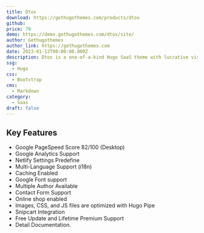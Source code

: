 ```yaml
---
title: Dtox
download: https://gethugothemes.com/products/dtox
github:
price: 79
demo: https://demo.gethugothemes.com/dtox/site/
author: Gethugothemes
author_link: https://gethugothemes.com
date: 2023-01-12T00:00:00.000Z
description: Dtox is a one-of-a-kind Hugo SaaS theme with lucrative visuals effective for a business-centric mindset.
ssg:
  - Hugo
css:
  - Bootstrap
cms:
  - Markdown
category:
  - Saas
draft: false
---
```


## Key Features

- Google PageSpeed Score 82/100 (Desktop)
- Google Analytics Support
- Netlify Settings Predefine
- Multi-Language Support (i18n)
- Caching Enabled
- Google Font support
- Multiple Author Available
- Contact Form Support
- Online shop enabled
- Images, CSS, and JS files are optimized with Hugo Pipe
- Snipcart Integration
- Free Update and Lifetime Premium Support
- Detail Documentation.
